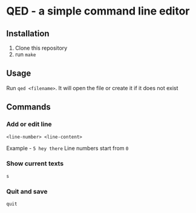 # QED - a simple command line editor

## Installation
1. Clone this repository
2. run `make`

## Usage
Run `qed <filename>`. It will open the file or create it if it does not exist

## Commands

### Add or edit line
```
<line-number> <line-content> 
```
Example - `5 hey there`
Line numbers start from `0`

### Show current texts
```
s
```

### Quit and save
```
quit
```
